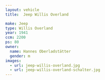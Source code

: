 ```yaml
---
layout: vehicle
title:  Jeep Willis Overland

make: Jeep
type: Willis Overland
year: 1941
ccm: 2200
ps: 80
owner:
  name: Hannes Oberladstätter
  gender: m
images:
  - url: jeep-willis-overland.jpg
  - url: jeep-willis-overland-schalter.jpg
---
```

